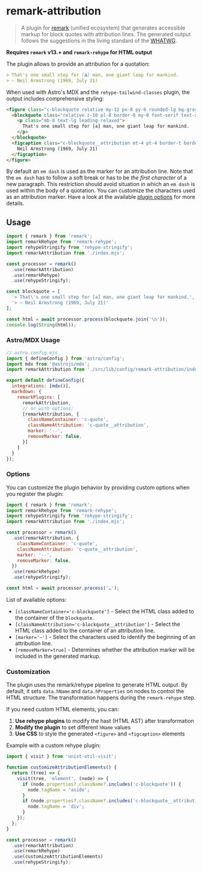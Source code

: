 # remark-attribution

> A plugin for [remark](https://github.com/remarkjs/remark) (unified ecosystem) that
> generates accessible markup for block quotes with attribution lines. The
> generated output follows the suggestions in the living standard of the
> [WHATWG](https://html.spec.whatwg.org/multipage/grouping-content.html#the-blockquote-element).

**Requires `remark` v13.+ and `remark-rehype` for HTML output**

The plugin allows to provide an attribution for a quotation:

```md
> That's one small step for [a] man, one giant leap for mankind.
> — Neil Armstrong (1969, July 21)
```

When used with Astro's MDX and the `rehype-tailwind-classes` plugin, the output includes comprehensive styling:

```html
<figure class="c-blockquote relative my-12 px-8 py-6 rounded-lg bg-gray-100 dark:bg-gray-800 border-l-4 border-[var(--color-primary)] before:content-['"'] before:absolute before:top-2 before:left-2 before:text-6xl before:font-serif before:leading-none before:text-[var(--color-primary)] before:opacity-30">
  <blockquote class="relative z-10 pl-8 border-0 my-0 font-serif text-xl italic text-[var(--color-text)]">
    <p class="mb-8 text-lg leading-relaxed">
      That's one small step for [a] man, one giant leap for mankind.
    </p>
  </blockquote>
  <figcaption class="c-blockquote__attribution mt-4 pt-4 border-t border-gray-300 dark:border-gray-600 text-sm font-sans italic text-[var(--color-text-offset)] before:content-['—_'] before:text-[var(--color-primary)]">
    Neil Armstrong (1969, July 21)
  </figcaption>
</figure>
```

By default an `em dash` is used as the marker for an attribution line. Note that the `em dash` has to follow a soft break or has to be *the first character* of a new paragraph. This restriction should avoid situation in which an `em dash` is used within the body of a quotation. You can customize the characters used as an attribution marker. Have a look at the available [plugin options](#options) for more details.

## Usage

```js
import { remark } from 'remark';
import remarkRehype from 'remark-rehype';
import rehypeStringify from 'rehype-stringify';
import remarkAttribution from './index.mjs';

const processor = remark()
  .use(remarkAttribution)
  .use(remarkRehype)
  .use(rehypeStringify);

const blockquote = [
  '> That\'s one small step for [a] man, one giant leap for mankind.',
  '> — Neil Armstrong (1969, July 21)'
];

const html = await processor.process(blockquote.join('\n'));
console.log(String(html));
```

### Astro/MDX Usage

```js
// astro.config.mjs
import { defineConfig } from 'astro/config';
import mdx from '@astrojs/mdx';
import remarkAttribution from './src/lib/config/remark-attribution/index.mjs';

export default defineConfig({
  integrations: [mdx()],
  markdown: {
    remarkPlugins: [
      remarkAttribution,
      // or with options:
      [remarkAttribution, {
        classNameContainer: 'c-quote',
        classNameAttribution: 'c-quote__attribution',
        marker: '--',
        removeMarker: false,
      }]
    ]
  }
});
```

### Options

You can customize the plugin behavior by providing custom options when you register the plugin:

```js
import { remark } from 'remark';
import remarkRehype from 'remark-rehype';
import rehypeStringify from 'rehype-stringify';
import remarkAttribution from './index.mjs';

const processor = remark()
  .use(remarkAttribution, {
    classNameContainer: 'c-quote',
    classNameAttribution: 'c-quote__attribution',
    marker: '--',
    removeMarker: false,
  })
  .use(remarkRehype)
  .use(rehypeStringify);

const html = await processor.process('…');
```

List of available options:

- `[classNameContainer='c-blockquote']` - Select the HTML class added to the container of the `blockquote`.
- `[classNameAttribution='c-blockquote__attribution']` - Select the HTML class added to the container of an attribution line.
- `[marker='—']` - Select the characters used to identify the beginning of an attribution line.
- `[removeMarker=true]` - Determines whether the attribution marker will be included in the generated markup.

### Customization

The plugin uses the remark/rehype pipeline to generate HTML output. By default, it sets `data.hName` and `data.hProperties` on nodes to control the HTML structure. The transformation happens during the `remark-rehype` step.

If you need custom HTML elements, you can:

1. **Use rehype plugins** to modify the hast (HTML AST) after transformation
2. **Modify the plugin** to set different `hName` values
3. **Use CSS** to style the generated `<figure>` and `<figcaption>` elements

Example with a custom rehype plugin:

```js
import { visit } from 'unist-util-visit';

function customizeAttributionElements() {
  return (tree) => {
    visit(tree, 'element', (node) => {
      if (node.properties?.className?.includes('c-blockquote')) {
        node.tagName = 'aside';
      }
      if (node.properties?.className?.includes('c-blockquote__attribution')) {
        node.tagName = 'div';
      }
    });
  };
}

const processor = remark()
  .use(remarkAttribution)
  .use(remarkRehype)
  .use(customizeAttributionElements)
  .use(rehypeStringify);
```
